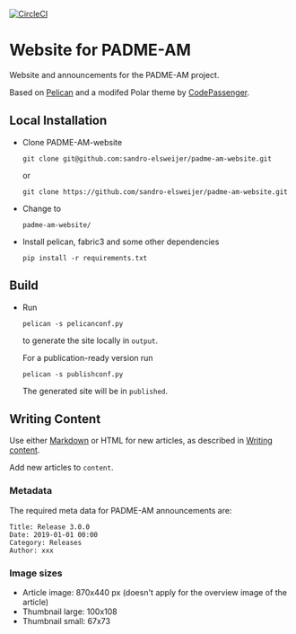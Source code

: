 [![CircleCI](https://dl.circleci.com/status-badge/img/gh/sandro-elsweijer/padme-am-website/tree/main.svg?style=svg)](https://dl.circleci.com/status-badge/redirect/gh/sandro-elsweijer/padme-am-website/tree/main)

# Website for PADME-AM

Website and announcements for the PADME-AM project.

Based on [Pelican](http://blog.getpelican.com/) and a modifed Polar theme by [CodePassenger](http://www.codepassenger.com/).

## Local Installation

* Clone PADME-AM-website

  ```
  git clone git@github.com:sandro-elsweijer/padme-am-website.git
  ```
  or
  ```
  git clone https://github.com/sandro-elsweijer/padme-am-website.git
  ```
* Change to 
  ```
  padme-am-website/
  ```

* Install pelican, fabric3 and some other dependencies

  ```
  pip install -r requirements.txt
  ```

## Build 

* Run 
  ```
  pelican -s pelicanconf.py
  ```

  to generate the site locally in `output`.

  For a publication-ready version run

  ```
  pelican -s publishconf.py
  ```

  The generated site will be in `published`.


## Writing Content

Use either [Markdown](http://daringfireball.net/projects/markdown/) or HTML for new articles, as described in [Writing content](http://docs.getpelican.com/en/3.6.3/content.html).

Add new articles to `content`.

### Metadata

The required meta data for PADME-AM announcements are:
```
Title: Release 3.0.0
Date: 2019-01-01 00:00
Category: Releases
Author: xxx
```



### Image sizes

 * Article image: 870x440 px (doesn't apply for the overview image of the article)
 * Thumbnail large: 100x108
 * Thumbnail small: 67x73


